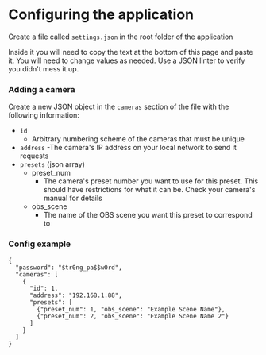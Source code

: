 # Configuring the application

Create a file called `settings.json` in the root folder of the application

Inside it you will need to copy the text at the bottom of this page and paste it. You will need to change values as needed. Use a JSON linter to verify you didn't mess it up.

### Adding a camera
Create a new JSON object in the `cameras` section of the file with the following information:

- `id`
    - Arbitrary numbering scheme of the cameras that must be unique
- `address`
    -The camera's IP address on your local network to send it requests
- `presets` (json array)
    - preset_num 
        - The camera's preset number you want to use for this preset. This should have restrictions for what it can be. Check your camera's manual for details
    - obs_scene 
        - The name of the OBS scene you want this preset to correspond to


### Config example

    {   
      "password": "$tr0ng_pa$$w0rd",
      "cameras": [
        {   
          "id": 1,
          "address": "192.168.1.88",
          "presets": [
            {"preset_num": 1, "obs_scene": "Example Scene Name"},
            {"preset_num": 2, "obs_scene": "Example Scene Name 2"}
          ]
        }
      ]
    }
